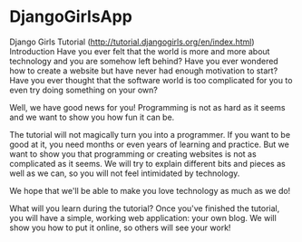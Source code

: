 # DjangoGirlsApp
Django Girls Tutorial (http://tutorial.djangogirls.org/en/index.html)
Introduction
Have you ever felt that the world is more and more about technology and you are somehow left behind? Have you ever wondered how to create a website but have never had enough motivation to start? Have you ever thought that the software world is too complicated for you to even try doing something on your own?

Well, we have good news for you! Programming is not as hard as it seems and we want to show you how fun it can be.

The tutorial will not magically turn you into a programmer. If you want to be good at it, you need months or even years of learning and practice. But we want to show you that programming or creating websites is not as complicated as it seems. We will try to explain different bits and pieces as well as we can, so you will not feel intimidated by technology.

We hope that we'll be able to make you love technology as much as we do!

What will you learn during the tutorial?
Once you've finished the tutorial, you will have a simple, working web application: your own blog. We will show you how to put it online, so others will see your work!
